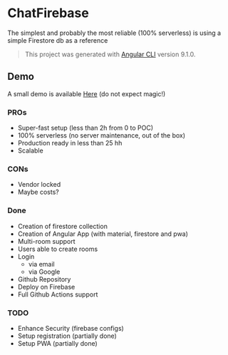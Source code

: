 # ChatFirebase
The simplest and probably the most reliable (100% serverless) is using a simple Firestore db as a reference

> This project was generated with [Angular CLI](https://github.com/angular/angular-cli) version 9.1.0.

## Demo
A small demo is available [Here](https://d2w-micro-chat.web.app/)
(do not expect magic!)

### PROs
- Super-fast setup (less than 2h from 0 to POC)
- 100% serverless (no server maintenance, out of the box)
- Production ready in less than 25 hh
- Scalable

### CONs
- Vendor locked
- Maybe costs?

### Done
- Creation of firestore collection
- Creation of Angular App (with material, firestore and pwa)
- Multi-room support
- Users able to create rooms
- Login
  - via email
  - via Google
- Github Repository
- Deploy on Firebase
- Full Github Actions support

### TODO
- Enhance Security (firebase configs)
- Setup registration (partially done)
- Setup PWA (partially done)
